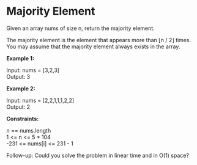 # Majority Element

Given an array nums of size n, return the majority element.

The majority element is the element that appears more than ⌊n / 2⌋ times. You may assume that the majority element always exists in the array.

**Example 1:**

Input: nums = [3,2,3]<br>
Output: 3

**Example 2:**

Input: nums = [2,2,1,1,1,2,2]<br>
Output: 2
 
**Constraints:**

n == nums.length<br>
1 <= n <= 5 * 104<br>
-231 <= nums[i] <= 231 - 1

Follow-up: Could you solve the problem in linear time and in O(1) space?